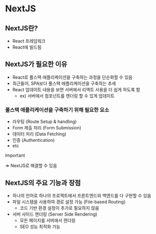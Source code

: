 # NextJS

## NextJS란?

- React 프레임워크
- React에 빌드됨

## NextJS가 필요한 이유

- React로 풀스택 애플리케이션을 구축하는 과정을 단순화할 수 있음
- 최근들어, SPA보다 풀스택 애플리케이션을 구축하는 추세
- React 업데이트 내용을 보면 서버에서 리액트 사용을 더 쉽게 하도록 함
    - ex) 서버에서 컴포넌트를 렌더링 할 수 있게 업데이트

### 풀스택 애플리케이션을 구축하기 위해 필요한 요소

- 라우팅 (Route Setup & handling)
- Form 제출 처리 (Form Submission)
- 데이터 처리 (Data Fetching)
- 인증 (Authentication)
- etc

> [!IMPORTANT]
>⇒ NextJS로 해결할 수 있음

## NextJS의 주요 기능과 장점

- 하나의 언어로 하나의 프로젝트에서 프론트엔드와 백엔드를 다 구현할 수 있음
- 파일 시스템을 사용하여 경로 설정 가능 (File-based Routing)
    - 코드 기반 환경 설정이 추가로 필요하지 않음
- 서버 사이드 렌더링 (Server Side Rendering)
    - 모든 페이지를 서버에서 렌더링
    - SEO 성능 최적화 가능